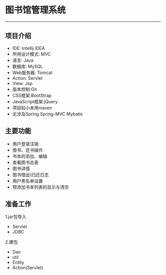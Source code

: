 # 图书馆管理系统
***
## 项目介绍

* IDE: Intellij IDEA
* 所用设计模式: MVC
* 语言: Java
* 数据库: MySQL
* Web服务器: Tomcat
* Action: Servlet
* View: Jsp
* 版本控制:Git
* CSS框架:BootStrap
* JavaScript框架:jQuery
* 项目较小未用maven
* 无涉及Spring Spring-MVC Mybatis

## 主要功能

* 用户登录注销
* 借书、还书操作
* 书本的添加、编辑
* 查看图书总表
* 图书详情
* 图书借出\归还日志
* 用户黑名单设置
* 预添加书本列表的显示与清空

## 准备工作
1.jar包导入
* Servlet
* JDBC

2.建包
* Dao
* util
* Entity
* Action(Servlet)
